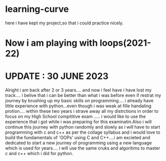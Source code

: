 # learning-curve
 here i have kept my project,so that i could practice nicely.

# Now i am playing with loops(2021-22)


# UPDATE : 30 JUNE 2023
Alright i am back after 2 or 3 years.... and now i feel have i have lost my track.... i belive that i can be better than what i was before even if restrat my
journey by brushing up my basic skills on programming.... i already have little experience with python...even though i was weak at fille handaling protion....
within these two years i strave away all my distrctions in order to focus on my High School compititive exam ..... i would like to use the experience that i got while i was preparing for this examinatin.Also i will continue this journey with python randomly and slowly as i will have to start programming with c and c++ as per the collage syllabus and i would love  to build the fundamentals of 'OOPs' using C and C++....i am excieted and dedicated to start a new journey of programming using a new language which is used for years.... i will use the same cruks and algoritims to master c and c++ which i did for python.


